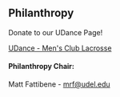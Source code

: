 ## Philanthropy

Donate to our UDance Page!

[UDance - Men's Club Lacrosse](https://www.udancede.org/bpos_teampage.aspx?eventtag=ud2018&teamid=1185)

#### Philanthropy Chair:

Matt Fattibene - mrf@udel.edu
